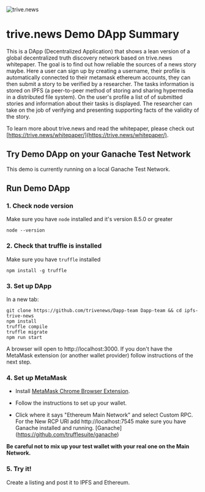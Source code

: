 ![trive.news](https://trive.news/wp-content/uploads/2018/01/discover-banner-4.png)

# trive.news Demo DApp Summary
This is a DApp (Decentralized Application) that shows a lean version of a global decentralized truth discovery network based on trive.news whitepaper. The goal is to find out how reliable the sources of a news story maybe. Here a user can sign up by creating a username, their profile is automatically connected to their metamask ethereum accounts, they can then submit a story to be verified by a researcher. The tasks information is stored on IPFS (a peer-to-peer method of storing and sharing hypermedia in a distributed file system). On the user's profile a list of of submitted stories and information about their tasks is displayed. The researcher can take on the job of verifying and presenting supporting facts of the validity of the story. 


To learn more about trive.news and read the whitepaper, please check out [https://trive.news/whitepaper/](https://trive.news/whitepaper/).

## Try Demo DApp on your Ganache Test Network

This demo is currently running on a local Ganache Test Network. 


## Run Demo DApp

### 1. Check node version

Make sure you have `node` installed and it's version 8.5.0 or greater

```
node --version
```
### 2. Check that truffle is installed

Make sure you have `truffle` installed

```
npm install -g truffle
```

### 3. Set up DApp 

In a new tab:
```
git clone https://github.com/trivenews/Dapp-team Dapp-team && cd ipfs-trive-news
npm install
truffle compile
truffle migrate
npm run start
```

A browser will open to http://localhost:3000. If you don't have the MetaMask extension (or another wallet provider) follow instructions of the next step.


### 4. Set up MetaMask

- Install [MetaMask Chrome Browser Extension](https://metamask.io/).

- Follow the instructions to set up your wallet.

- Click where it says "Ethereum Main Network" and select Custom RPC. For the New RCP URl add http://localhost:7545 make sure you have Ganache installed and running. [Ganache] (https://github.com/trufflesuite/ganache)

**Be careful not to mix up your test wallet with your real one on the Main Network.**



### 5. Try it!
Create a listing and post it to IPFS and Ethereum.



